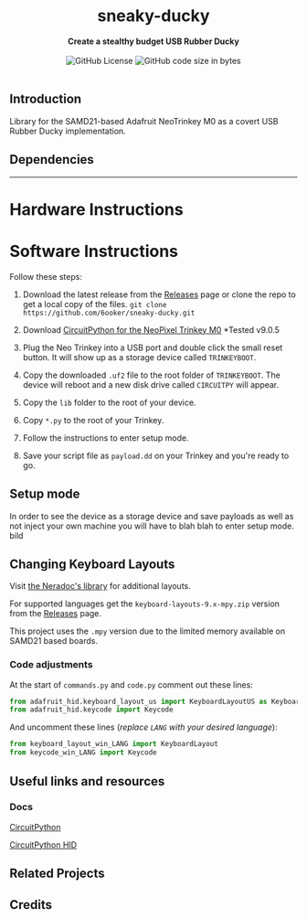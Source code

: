 <h1 align="center">sneaky-ducky</h1>

<div align="center">
    <strong>Create a stealthy budget USB Rubber Ducky</strong>
</div>

<br />

<div align="center">
    <img alt="GitHub License" src="https://img.shields.io/github/license/6ooker/sneaky-ducky">
    <img alt="GitHub code size in bytes" src="https://img.shields.io/github/languages/code-size/6ooker/sneaky-ducky">

</div>


<br />

## Introduction

Library for the SAMD21-based Adafruit NeoTrinkey M0 as a covert USB Rubber Ducky implementation.

## Dependencies


-----

# Hardware Instructions

# Software Instructions

Follow these steps:

1. Download the latest release from the [Releases](https://github.com/6ooker/sneaky-ducky) page or clone the repo to get a local copy of the files. `git clone https://github.com/6ooker/sneaky-ducky.git`

2. Download [CircuitPython for the NeoPixel Trinkey M0](https://circuitpython.org/board/neopixel_trinkey_m0/) *Tested v9.0.5

3. Plug the Neo Trinkey into a USB port and double click the small reset button. It will show up as a storage device called `TRINKEYBOOT`.

4. Copy the downloaded `.uf2` file to the root folder of `TRINKEYBOOT`. The device will reboot and a new disk drive called `CIRCUITPY` will appear.

5. Copy the `lib` folder to the root of your device.

6. Copy `*.py` to the root of your Trinkey.

7. Follow the instructions to enter setup mode.

8. Save your script file as `payload.dd` on your Trinkey and you're ready to go.

## Setup mode

In order to see the device as a storage device and save payloads as well as not inject your own machine you will have to blah blah to enter setup mode.
bild

## Changing Keyboard Layouts

Visit [the Neradoc's library](https://github.com/Neradoc/Circuitpython_Keyboard_Layouts) for additional layouts.

For supported languages get the `keyboard-layouts-9.x-mpy.zip` version from the [Releases](https://github.com/Neradoc/Circuitpython_Keyboard_Layouts/releases/latest) page.

This project uses the `.mpy` version due to the limited memory available on SAMD21 based boards.

### Code adjustments

At the start of `commands.py` and `code.py` comment out these lines:

```py
from adafruit_hid.keyboard_layout_us import KeyboardLayoutUS as KeyboardLayout
from adafruit_hid.keycode import Keycode
```

And uncomment these lines (*replace `LANG` with your desired language*):

```py
from keyboard_layout_win_LANG import KeyboardLayout
from keycode_win_LANG import Keycode
```

## Useful links and resources

### Docs

[CircuitPython](https://docs.circuitpython.org/en/9.0.x/README.html)

[CircuitPython HID](https://learn.adafruit.com/circuitpython-essentials/circuitpython-hid-keyboard-and-mouse)

## Related Projects

## Credits
